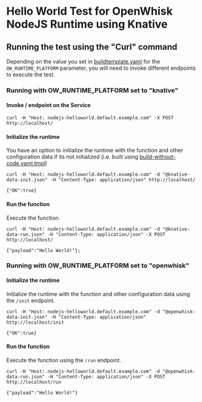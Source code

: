 <!--
#
# Licensed to the Apache Software Foundation (ASF) under one or more
# contributor license agreements.  See the NOTICE file distributed with
# this work for additional information regarding copyright ownership.
# The ASF licenses this file to You under the Apache License, Version 2.0
# (the "License"); you may not use this file except in compliance with
# the License.  You may obtain a copy of the License at
#
#     http://www.apache.org/licenses/LICENSE-2.0
#
# Unless required by applicable law or agreed to in writing, software
# distributed under the License is distributed on an "AS IS" BASIS,
# WITHOUT WARRANTIES OR CONDITIONS OF ANY KIND, either express or implied.
# See the License for the specific language governing permissions and
# limitations under the License.
#
-->

# Hello World Test for OpenWhisk NodeJS Runtime using Knative

## Running the test using the "Curl" command

Depending on the value you set in [buildtemplate.yaml](../../../../../core/nodejsActionBase/buildtemplate.yaml) for the ```OW_RUNTIME_PLATFORM``` parameter, you will need to invoke different endpoints to execute the test.

### Running with OW_RUNTIME_PLATFORM set to "knative"

#### Invoke / endpoint on the Service

```
curl -H "Host: nodejs-helloworld.default.example.com" -X POST http://localhost/
```

#### Initialize the runtime

You have an option to initialize the runtime with the function and other configuration data if its not initialized (i.e. built using [build-without-code.yaml.tmpl](build-without-code.yaml.tmpl))

```
curl -H "Host: nodejs-helloworld.default.example.com" -d "@knative-data-init.json" -H "Content-Type: application/json" http://localhost/

{"OK":true}
```

#### Run the function

Execute the function.

```
curl -H "Host: nodejs-helloworld.default.example.com" -d "@knative-data-run.json" -H "Content-Type: application/json" -X POST http://localhost/

{"payload":"Hello World!"};
```

### Running with OW_RUNTIME_PLATFORM set to "openwhisk"

#### Initialize the runtime

Initialize the runtime with the function and other configuration data using the ```/init``` endpoint.

```
curl -H "Host: nodejs-helloworld.default.example.com" -d "@openwhisk-data-init.json" -H "Content-Type: application/json" http://localhost/init

{"OK":true}
```

#### Run the function

Execute the function using the ```/run``` endpoint.

```
curl -H "Host: nodejs-helloworld.default.example.com" -d "@openwhisk-data-run.json" -H "Content-Type: application/json" -X POST http://localhost/run

{"payload":"Hello World!"}
```
